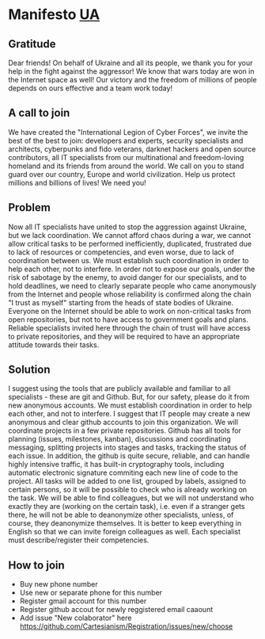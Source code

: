 # Manifesto [UA](https://github.com/Cartesianism/Manifesto/blob/main/README.ua.md)

## Gratitude

Dear friends! On behalf of Ukraine and all its people, we thank you for your help in the fight against the aggressor! We know that wars today are won in the Internet space as well! Our victory and the freedom of millions of people depends on ours effective and a team work today!

## A call to join

We have created the "International Legion of Cyber Forces", we invite the best of the best to join: developers and experts, security specialists and architects, cyberpunks and fido veterans, darknet hackers and open source contributors, all IT specialists from our multinational and freedom-loving homeland and its friends from around the world. We call on you to stand guard over our country, Europe and world civilization. Help us protect millions and billions of lives! We need you!

## Problem

Now all IT specialists have united to stop the aggression against Ukraine, but we lack coordination. We cannot afford chaos during a war, we cannot allow critical tasks to be performed inefficiently, duplicated, frustrated due to lack of resources or competencies, and even worse, due to lack of coordination between us. We must establish such coordination in order to help each other, not to interfere. In order not to expose our goals, under the risk of sabotage by the enemy, to avoid danger for our specialists, and to hold deadlines, we need to clearly separate people who came anonymously from the Internet and people whose reliability is confirmed along the chain "I trust as myself" starting from the heads of state bodies of Ukraine. Everyone on the Internet should be able to work on non-critical tasks from open repositories, but not to have access to government goals and plans. Reliable specialists invited here through the chain of trust will have access to private repositories, and they will be required to have an appropriate attitude towards their tasks.

## Solution

I suggest using the tools that are publicly available and familiar to all specialists - these are git and Github. But, for our safety, please do it from new anonymous accounts. We must establish coordination in order to help each other, and not to interfere. I suggest that IT people may create a new anonymous and clear github accounts to join this organization. We will coordinate projects in a few private repositories. Github has all tools for planning (issues, milestones, kanban), discussions and coordinating messaging, splitting projects into stages and tasks, tracking the status of each issue. In addition, the github is quite secure, reliable, and can handle highly intensive traffic, it has built-in cryptography tools, including automatic electronic signature commiting each new line of code to the project. All tasks will be added to one list, grouped by labels, assigned to certain persons, so it will be possible to check who is already working on the task. We will be able to find colleagues, but we will not understand who exactly they are (working on the certain task), i.e. even if a stranger gets there, he will not be able to deanonymize other specialists, unless, of course, they deanonymize themselves. It is better to keep everything in English so that we can invite foreign colleagues as well. Each specialist must describe/register their competencies.

## How to join

- Buy new phone number
- Use new or separate phone for this number
- Register gmail account for this number
- Register github accout for newly reggistered email caaount
- Add issue "New colaborator" here https://github.com/Cartesianism/Registration/issues/new/choose
